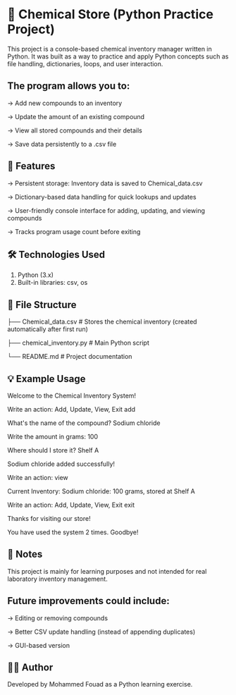 # 🧪 Chemical Store (Python Practice Project)

This project is a console-based chemical inventory manager written in Python.
It was built as a way to practice and apply Python concepts such as file handling, dictionaries, loops, and user interaction.

## The program allows you to: 
-> Add new compounds to an inventory

-> Update the amount of an existing compound

-> View all stored compounds and their details

-> Save data persistently to a .csv file

## 🚀 Features
-> Persistent storage: Inventory data is saved to Chemical_data.csv

-> Dictionary-based data handling for quick lookups and updates

-> User-friendly console interface for adding, updating, and viewing compounds

-> Tracks program usage count before exiting

## 🛠️ Technologies Used
1) Python (3.x)
2) Built-in libraries: csv, os

## 📂 File Structure
├── Chemical_data.csv   # Stores the chemical inventory (created automatically after first run)

├── chemical_inventory.py   # Main Python script

└── README.md   # Project documentation


## 💡 Example Usage
Welcome to the Chemical Inventory System!

Write an action: Add, Update, View, Exit add

What's the name of the compound? Sodium chloride

Write the amount in grams: 100

Where should I store it? Shelf A

Sodium chloride added successfully!

Write an action: view

Current Inventory:
Sodium chloride: 100 grams, stored at Shelf A

Write an action: Add, Update, View, Exit exit

Thanks for visiting our store!

You have used the system 2 times. Goodbye!

## 📌 Notes

This project is mainly for learning purposes and not intended for real laboratory inventory management.

## Future improvements could include:
-> Editing or removing compounds

-> Better CSV update handling (instead of appending duplicates)

-> GUI-based version

## 👨‍💻 Author

Developed by Mohammed Fouad as a Python learning exercise. 
